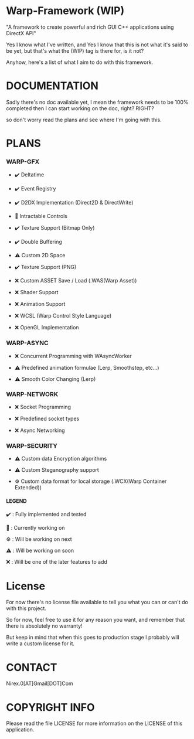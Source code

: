 # Warp-Framework (WIP)
"A framework to create powerful and rich GUI C++ applications using DirectX API"

Yes I know what I've written, and Yes I know that this is not what it's said to be yet, but that's what the (WIP) tag is there for, is it not?

Anyhow, here's a list of what I aim to do with this framework.

DOCUMENTATION
=============

Sadly there's no doc available yet, I mean the framework needs to be 100% completed then I can start working on the doc, right? RIGHT?

so don't worry read the plans and see where I'm going with this.

PLANS
=====


### WARP-GFX

- ✔️ Deltatime 

- ✔️ Event Registry

- ✔️ D2DX Implementation (Direct2D & DirectWrite)

- 🔧 Intractable Controls

- ✔️ Texture Support (Bitmap Only)

- ✔️ Double Buffering

- ⚠️ Custom 2D Space

- ✔️ Texture Support (PNG)

- ❌ Custom ASSET Save / Load (.WAS(Warp Asset))

- ❌ Shader Support

- ❌ Animation Support

- ❌ WCSL (Warp Control Style Language)

- ❌ OpenGL Implementation

### WARP-ASYNC

- ❌ Concurrent Programming with WAsyncWorker

- ⚠️ Predefined animation formulae (Lerp, Smoothstep, etc...)

- ⚠️ Smooth Color Changing (Lerp)

### WARP-NETWORK

- ❌ Socket Programming

- ❌ Predefined socket types

- ❌ Async Networking

### WARP-SECURITY

- ⚠️ Custom data Encryption algorithms

- ⚠️ Custom Steganography support

- ⚙️ Custom data format for local storage (.WCX(Warp Container Extended))


#### LEGEND

✔️ : Fully implemented and tested

🔧 : Currently working on

⚙️ : Will be working on next

⚠️ : Will be working on soon

❌ : Will be one of the later features to add


License
=======

For now there's no license file available to tell you what you can or can't do with this project.

So for now, feel free to use it for any reason you want, and remember that there is absolutely no warranty!

But keep in mind that when this goes to production stage I probably will write a custom license for it.

CONTACT
=======

Nirex.0[AT]Gmail[DOT]Com

COPYRIGHT INFO
==============

Please read the file LICENSE for more information on the LICENSE of this application.


